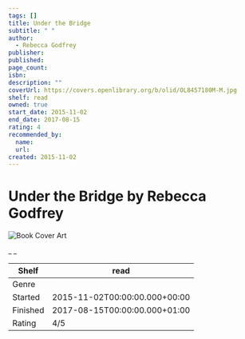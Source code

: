 ```yaml
---
tags: []
title: Under the Bridge
subtitle: " "
author:
  - Rebecca Godfrey
publisher:
published:
page_count:
isbn:
description: ""
coverUrl: https://covers.openlibrary.org/b/olid/OL8457180M-M.jpg
shelf: read
owned: true
start_date: 2015-11-02
end_date: 2017-08-15
rating: 4
recommended_by:
  name:
  url:
created: 2015-11-02
---
```


# Under the Bridge by Rebecca Godfrey

![Book Cover Art](https://covers.openlibrary.org/b/olid/OL8457180M-M.jpg)

_ _

| Shelf | read |
| --- | --- |
| Genre |  |
| Started | 2015-11-02T00:00:00.000+00:00 |
| Finished | 2017-08-15T00:00:00.000+01:00 |
| Rating | 4/5 |
